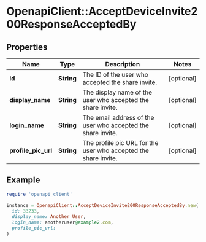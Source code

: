 # OpenapiClient::AcceptDeviceInvite200ResponseAcceptedBy

## Properties

| Name | Type | Description | Notes |
| ---- | ---- | ----------- | ----- |
| **id** | **String** | The ID of the user who accepted the share invite.  | [optional] |
| **display_name** | **String** | The display name of the user who accepted the share invite.  | [optional] |
| **login_name** | **String** | The email address of the user who accepted the share invite.  | [optional] |
| **profile_pic_url** | **String** | The profile pic URL for the user who accepted the share invite.  | [optional] |

## Example

```ruby
require 'openapi_client'

instance = OpenapiClient::AcceptDeviceInvite200ResponseAcceptedBy.new(
  id: 33233,
  display_name: Another User,
  login_name: anotheruser@example2.com,
  profile_pic_url: 
)
```

